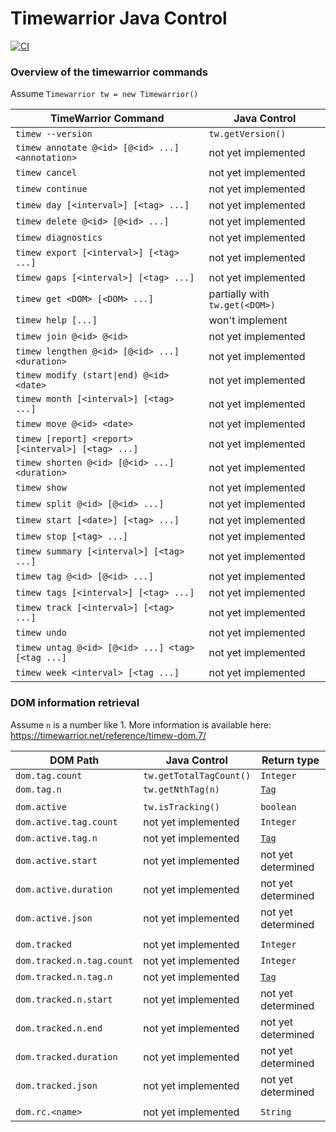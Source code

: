 # Timewarrior Java Control
[![CI](https://github.com/TimothyGillespie/timewarrior-java-control/actions/workflows/main.yml/badge.svg?branch=main)](https://github.com/TimothyGillespie/timewarrior-java-control/actions/workflows/main.yml)

### Overview of the timewarrior commands

Assume `Timewarrior tw = new Timewarrior()`

| TimeWarrior Command | Java Control |
| --- | --- |
| `timew --version` | `tw.getVersion()` |
| `timew annotate @<id> [@<id> ...] <annotation>` | not yet implemented |
| `timew cancel` | not yet implemented |
| `timew continue` | not yet implemented |
| `timew day [<interval>] [<tag> ...]` | not yet implemented |
| `timew delete @<id> [@<id> ...]` | not yet implemented |
| `timew diagnostics` | not yet implemented |
| `timew export [<interval>] [<tag> ...]` | not yet implemented |
| `timew gaps [<interval>] [<tag> ...]` | not yet implemented |
| `timew get <DOM> [<DOM> ...]` | partially with `tw.get(<DOM>)` |
| `timew help [...]` | won't implement |
| `timew join @<id> @<id>` | not yet implemented |
| `timew lengthen @<id> [@<id> ...] <duration>` | not yet implemented |
| <code>timew modify (start&#124;end) @&#60;id&#62; &#60;date&#62;</code> | not yet implemented |
| `timew month [<interval>] [<tag> ...]` | not yet implemented |
| `timew move @<id> <date>` | not yet implemented |
| `timew [report] <report> [<interval>] [<tag> ...]` | not yet implemented |
| `timew shorten @<id> [@<id> ...] <duration>` | not yet implemented |
| `timew show` | not yet implemented |
| `timew split @<id> [@<id> ...]` | not yet implemented |
| `timew start [<date>] [<tag> ...]` | not yet implemented |
| `timew stop [<tag> ...]` | not yet implemented |
| `timew summary [<interval>] [<tag> ...]` | not yet implemented |
| `timew tag @<id> [@<id> ...]` | not yet implemented |
| `timew tags [<interval>] [<tag> ...]` | not yet implemented |
| `timew track [<interval>] [<tag> ...]` | not yet implemented |
| `timew undo` | not yet implemented |
| `timew untag @<id> [@<id> ...] <tag> [<tag ...]` | not yet implemented |
| `timew week <interval> [<tag ...]` | not yet implemented |


### DOM information retrieval

Assume `n` is a number like 1. More information is available here: https://timewarrior.net/reference/timew-dom.7/

| DOM Path | Java Control | Return type |
| --- | --- | --- |
| `dom.tag.count` | `tw.getTotalTagCount()` | `Integer` |
| `dom.tag.n` | `tw.getNthTag(n)` | [`Tag`](https://github.com/TimothyGillespie/timewarrior-java-control/blob/main/src/main/java/eu/gillespie/timewarriorcontrol/Tag.java) |
||
| `dom.active` | `tw.isTracking()` | `boolean` |
| `dom.active.tag.count` | not yet implemented | `Integer` |
| `dom.active.tag.n` | not yet implemented | [`Tag`](https://github.com/TimothyGillespie/timewarrior-java-control/blob/main/src/main/java/eu/gillespie/timewarriorcontrol/Tag.java) |
| `dom.active.start` | not yet implemented | not yet determined |
| `dom.active.duration` | not yet implemented | not yet determined |
| `dom.active.json` | not yet implemented | not yet determined |
||
| `dom.tracked` | not yet implemented | `Integer` |
| `dom.tracked.n.tag.count` | not yet implemented | `Integer` |
| `dom.tracked.n.tag.n` | not yet implemented | [`Tag`](https://github.com/TimothyGillespie/timewarrior-java-control/blob/main/src/main/java/eu/gillespie/timewarriorcontrol/Tag.java) |
| `dom.tracked.n.start` | not yet implemented | not yet determined |
| `dom.tracked.n.end` | not yet implemented | not yet determined |
| `dom.tracked.duration` | not yet implemented | not yet determined |
| `dom.tracked.json` | not yet implemented | not yet determined |
||
| `dom.rc.<name>` | not yet implemented | `String` |

